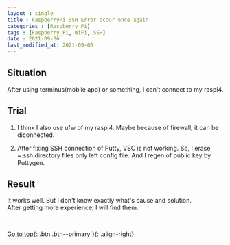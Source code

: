 ```yaml
---
layout : single
title : RaspberryPi SSH Error occur once again
categories : [Raspberry_Pi]
tags : [Raspberry_Pi, WiFi, SSH]
date : 2021-09-06
last_modified_at: 2021-09-06
---
```


## Situation <br>
After using terminus(mobile app) or something, I can't connect to my raspi4. <br>

## Trial <br>
1. I think I also use ufw of my raspi4. Maybe because of firewall, it can be diconnected. <br>

2. After fixing SSH connection of Putty, VSC is not working. So, I erase  ~\.ssh directory files only left config file. And I regen of public key by Puttygen. <br>

## Result <br>

It works well. But I don't know exactly what's cause and solution. <br>
After getting more experience, I will find them.

<br>


[Go to top](#){: .btn .btn--primary }{: .align-right}

